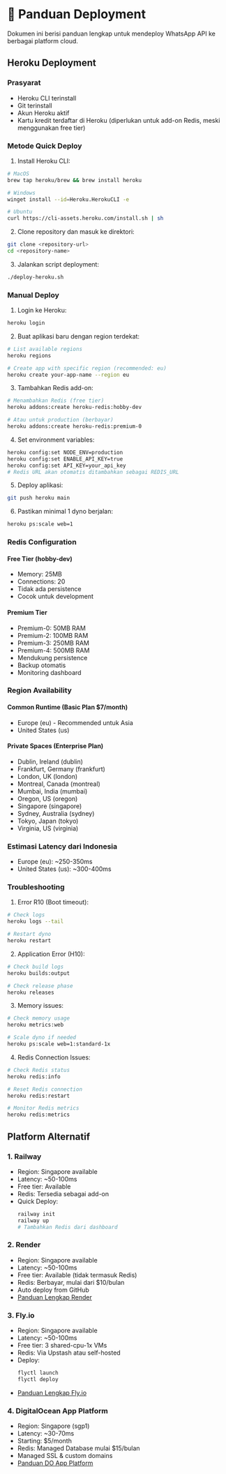 # 🚀 Panduan Deployment

Dokumen ini berisi panduan lengkap untuk mendeploy WhatsApp API ke berbagai platform cloud.

## Heroku Deployment

### Prasyarat
- Heroku CLI terinstall
- Git terinstall
- Akun Heroku aktif
- Kartu kredit terdaftar di Heroku (diperlukan untuk add-on Redis, meski menggunakan free tier)

### Metode Quick Deploy
1. Install Heroku CLI:
```bash
# MacOS
brew tap heroku/brew && brew install heroku

# Windows
winget install --id=Heroku.HerokuCLI -e

# Ubuntu
curl https://cli-assets.heroku.com/install.sh | sh
```

2. Clone repository dan masuk ke direktori:
```bash
git clone <repository-url>
cd <repository-name>
```

3. Jalankan script deployment:
```bash
./deploy-heroku.sh
```

### Manual Deploy

1. Login ke Heroku:
```bash
heroku login
```

2. Buat aplikasi baru dengan region terdekat:
```bash
# List available regions
heroku regions

# Create app with specific region (recommended: eu)
heroku create your-app-name --region eu
```

3. Tambahkan Redis add-on:
```bash
# Menambahkan Redis (free tier)
heroku addons:create heroku-redis:hobby-dev

# Atau untuk production (berbayar)
heroku addons:create heroku-redis:premium-0
```

4. Set environment variables:
```bash
heroku config:set NODE_ENV=production
heroku config:set ENABLE_API_KEY=true
heroku config:set API_KEY=your_api_key
# Redis URL akan otomatis ditambahkan sebagai REDIS_URL
```

5. Deploy aplikasi:
```bash
git push heroku main
```

6. Pastikan minimal 1 dyno berjalan:
```bash
heroku ps:scale web=1
```

### Redis Configuration

#### Free Tier (hobby-dev)
- Memory: 25MB
- Connections: 20
- Tidak ada persistence
- Cocok untuk development

#### Premium Tier
- Premium-0: 50MB RAM
- Premium-2: 100MB RAM
- Premium-3: 250MB RAM
- Premium-4: 500MB RAM
- Mendukung persistence
- Backup otomatis
- Monitoring dashboard

### Region Availability

#### Common Runtime (Basic Plan $7/month)
- Europe (eu) - Recommended untuk Asia
- United States (us)

#### Private Spaces (Enterprise Plan)
- Dublin, Ireland (dublin)
- Frankfurt, Germany (frankfurt)
- London, UK (london)
- Montreal, Canada (montreal)
- Mumbai, India (mumbai)
- Oregon, US (oregon)
- Singapore (singapore)
- Sydney, Australia (sydney)
- Tokyo, Japan (tokyo)
- Virginia, US (virginia)

### Estimasi Latency dari Indonesia
- Europe (eu): ~250-350ms
- United States (us): ~300-400ms

### Troubleshooting

1. Error R10 (Boot timeout):
```bash
# Check logs
heroku logs --tail

# Restart dyno
heroku restart
```

2. Application Error (H10):
```bash
# Check build logs
heroku builds:output

# Check release phase
heroku releases
```

3. Memory issues:
```bash
# Check memory usage
heroku metrics:web

# Scale dyno if needed
heroku ps:scale web=1:standard-1x
```

4. Redis Connection Issues:
```bash
# Check Redis status
heroku redis:info

# Reset Redis connection
heroku redis:restart

# Monitor Redis metrics
heroku redis:metrics
```

## Platform Alternatif

### 1. Railway
- Region: Singapore available
- Latency: ~50-100ms
- Free tier: Available
- Redis: Tersedia sebagai add-on
- Quick Deploy:
  ```bash
  railway init
  railway up
  # Tambahkan Redis dari dashboard
  ```

### 2. Render
- Region: Singapore available
- Latency: ~50-100ms
- Free tier: Available (tidak termasuk Redis)
- Redis: Berbayar, mulai dari $10/bulan
- Auto deploy from GitHub
- [Panduan Lengkap Render](https://render.com/docs)

### 3. Fly.io
- Region: Singapore available
- Latency: ~50-100ms
- Free tier: 3 shared-cpu-1x VMs
- Redis: Via Upstash atau self-hosted
- Deploy:
  ```bash
  flyctl launch
  flyctl deploy
  ```
- [Panduan Lengkap Fly.io](https://fly.io/docs/getting-started/)

### 4. DigitalOcean App Platform
- Region: Singapore (sgp1)
- Latency: ~30-70ms
- Starting: $5/month
- Redis: Managed Database mulai $15/bulan
- Managed SSL & custom domains
- [Panduan DO App Platform](https://www.digitalocean.com/docs/app-platform/) 
